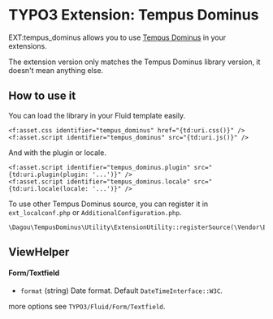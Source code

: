 # TYPO3 Extension: Tempus Dominus

EXT:tempus_dominus allows you to use [Tempus Dominus](https://getdatepicker.com/) in your extensions.

The extension version only matches the Tempus Dominus library version, it doesn't mean anything else.

## How to use it

You can load the library in your Fluid template easily.

    <f:asset.css identifier="tempus_dominus" href="{td:uri.css()}" />
    <f:asset.script identifier="tempus_dominus" src="{td:uri.js()}" />

And with the plugin or locale.

    <f:asset.script identifier="tempus_dominus.plugin" src="{td:uri.plugin(plugin: '...')}" />
    <f:asset.script identifier="tempus_dominus.locale" src="{td:uri.locale(locale: '...')}" />

To use other Tempus Dominus source, you can register it in `ext_localconf.php` or `AdditionalConfiguration.php`.

    \Dagou\TempusDominus\Utility\ExtensionUtility::registerSource(\Vendor\Extension\Source::class);

## ViewHelper

#### Form/Textfield

- `format` (string) Date format. Default `DateTimeInterface::W3C`.

more options see `TYPO3/Fluid/Form/Textfield`.